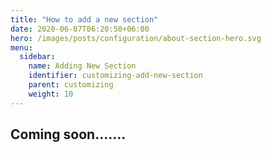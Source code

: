 ```yaml
---
title: "How to add a new section"
date: 2020-06-07T06:20:50+06:00
hero: /images/posts/configuration/about-section-hero.svg
menu:
  sidebar:
    name: Adding New Section
    identifier: customizing-add-new-section
    parent: customizing
    weight: 10
---
```


## Coming soon.......